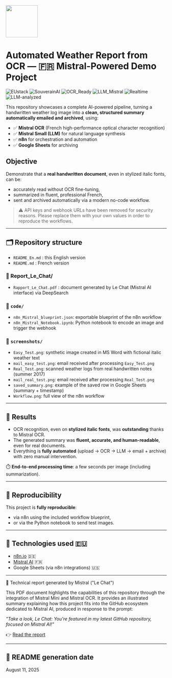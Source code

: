 <img src="https://upload.wikimedia.org/wikipedia/en/c/c3/Flag_of_France.svg" width="100px" height="auto" />

# Automated Weather Report from OCR — 🇫🇷 Mistral-Powered Demo Project

![EUstack](https://img.shields.io/badge/🇪🇺%20EUstack-ready-blue)
![SouverainAI](https://img.shields.io/badge/🇫🇷%20SouverainAI-oui-success)
![OCR_Ready](https://img.shields.io/badge/📷%20OCR--ready-Mistral-blue)
![LLM_Mistral](https://img.shields.io/badge/🧠%20LLM-Mistral_Small-lightblue)
![Realtime](https://img.shields.io/badge/⚡%20Realtime--processing-yes-brightgreen)
![LLM-analyzed](https://img.shields.io/badge/🧠%20LLM--analyzed-Mistral-success)


This repository showcases a complete AI-powered pipeline, turning a handwritten weather log image into a **clean, structured summary automatically emailed and archived**, using:

- ✅ **Mistral OCR** (French high-performance optical character recognition)
- ✅ **Mistral Small (LLM)** for natural language synthesis
- ✅ **n8n** for orchestration and automation
- ✅ **Google Sheets** for archiving

## Objective

Demonstrate that a **real handwritten document**, even in stylized italic fonts, can be:
- accurately read without OCR fine-tuning,
- summarized in fluent, professional French,
- sent and archived automatically via a modern no-code workflow.

> ⚠️ API keys and webhook URLs have been removed for security reasons. Please replace them with your own values in order to reproduce the workflows.
---

## 🗂️ Repository structure

- `README_En.md` : this English version
- `README.md` : French version

### 📁 Report_Le_Chat/
- `Rapport_Le_Chat.pdf` :  document generated by Le Chat (Mistral AI interface) via DeepSearch

### 📁 `code/`
- `n8n_Mistral_blueprint.json`: exportable blueprint of the n8n workflow
- `n8n_Mistral_Notebook.ipynb`: Python notebook to encode an image and trigger the webhook

### 📁 `screenshots/`
- `Easy_Test.png`: synthetic image created in MS Word with fictional italic weather text
- `mail_easy_test.png`: email received after processing `Easy_Test.png`
- `Real_Test.png`: scanned weather logs from real handwritten notes (summer 2017)
- `mail_real_test.png`: email received after processing `Real_Test.png`
- `saved_summary.png`: example of the saved row in Google Sheets (summary + timestamp)
- `Workflow.png`: full view of the n8n workflow

---

## 🚀 Results

- OCR recognition, even on **stylized italic fonts**, was **outstanding** thanks to Mistral OCR.
- The generated summary was **fluent, accurate, and human-readable**, even for real documents.
- Everything is **fully automated** (upload → OCR → LLM → email + archive) with zero manual intervention.

⏱️ **End-to-end processing time**: a few seconds per image (including summarization).

---

## 🔁 Reproducibility

This project is **fully reproducible**:
- via n8n using the included workflow blueprint,
- or via the Python notebook to send test images.

---

## 🙌 Technologies used 🇪🇺

- [n8n.io](https://n8n.io) 🇩🇪 
- [Mistral AI](https://mistral.ai/fr) 🇫🇷
- Google Sheets (via n8n integrations) 🇺🇸

---

📄 Technical report generated by Mistral ("Le Chat")

This PDF document highlights the capabilities of this repository through the integration of Mistral Mini and Mistral OCR. It provides an illustrated summary explaining how this project fits into the GitHub ecosystem dedicated to Mistral AI, produced in response to the prompt:

_"Take a look, Le Chat: You're featured in my latest GitHub repository, focused on Mistral AI!"_

👉 [Read the report](./Report_Le_Chat/Rapport_Le_Chat.pdf)

---

## 📅 README generation date

August 11, 2025
